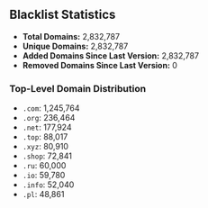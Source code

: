 ## Blacklist Statistics

- **Total Domains:** 2,832,787
- **Unique Domains:** 2,832,787
- **Added Domains Since Last Version:** 2,832,787
- **Removed Domains Since Last Version:** 0

### Top-Level Domain Distribution

-  `.com`: 1,245,764
-  `.org`: 236,464
-  `.net`: 177,924
-  `.top`: 88,017
-  `.xyz`: 80,910
-  `.shop`: 72,841
-  `.ru`: 60,000
-  `.io`: 59,780
-  `.info`: 52,040
-  `.pl`: 48,861
